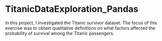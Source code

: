 # TitanicDataExploration_Pandas
In this project, I investigated the Titanic survivor dataset. The focus of this exercise was to obtain qualitative definitions on what factors affected the probability of survival among the Titanic passengers.
